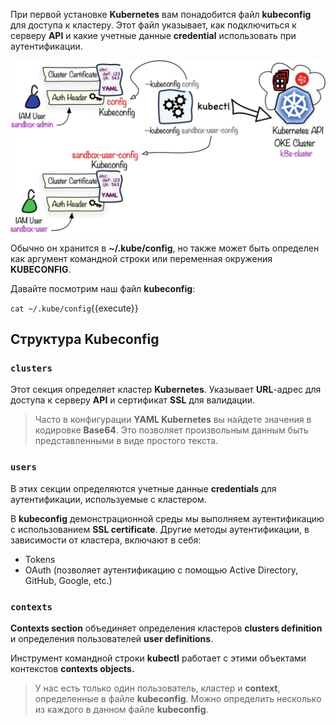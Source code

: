 При первой установке **Kubernetes** вам понадобится файл **kubeconfig** для доступа к кластеру. Этот файл указывает, как подключиться к серверу **API** и какие учетные данные **credential** использовать при аутентификации.

![Kubernetes2](./assets/kubeconfig.jpg)

Обычно он хранится в **~/.kube/config**, но также может быть определен как аргумент командной строки или переменная окружения **KUBECONFIG**.

Давайте посмотрим наш файл **kubeconfig**:

`cat ~/.kube/config`{{execute}}

## Структура Kubeconfig

### `clusters`

Этот секция определяет кластер **Kubernetes**. Указывает **URL**-адрес для доступа к серверу **API** и сертификат **SSL** для валидации.

> Часто в конфигурации **YAML Kubernetes** вы найдете значения в кодировке **Base64**. Это позволяет произвольным данным быть представленными в виде простого текста.

### `users`

В этих секции определяются учетные данные **credentials** для аутентификации, используемые с кластером.

В **kubeconfig** демонстрационной среды мы выполняем аутентификацию с использованием **SSL certificate**. Другие методы аутентификации, в зависимости от кластера, включают в себя:

- Tokens
- OAuth (позволяет аутентификацию c помощью Active Directory, GitHub, Google, etc.)

### `contexts`

**Contexts section** объединяет определения кластеров **clusters definition** и определения пользователей **user definitions**.

Инструмент командной строки **kubectl** работает с этими объектами контекстов **contexts objects.**

> У нас есть только один пользователь, кластер и **context**, определенные в файле **kubeconfig**. Можно определить несколько из каждого в данном файле **kubeconfig**.
